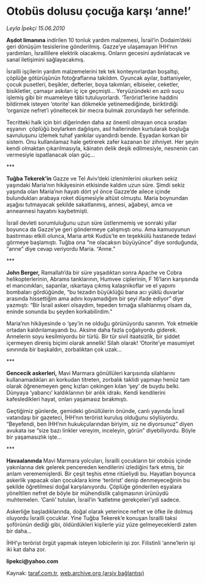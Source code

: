 # Otobüs dolusu çocuğa karşı  ‘anne!’  

*Leyla İpekçi 15.06.2010*

<div class="yazi">
<p><b>Aşdot limanına</b> indirilen 10 tonluk yardım malzemesi, İsrail’in Dodaim’deki geri dönüşüm tesislerine gönderilmiş. Gazze’ye ulaşamayan İHH’nın yardımları, İsraillilere elektrik olacakmış. Onların gecesini aydınlatacak ve sanal iletişimini sağlayacakmış.</p>
<p>İsrailli işçilerin yardım malzemelerini tek tek konteynırlardan boşaltıp, çöplüğe götürüşünün fotoğraflarına takıldım. Oyuncak ayılar, battaniyeler, çocuk pusetleri, beşikler, defterler, boya takımları, elbiseler, ceketler, bisikletler, çamaşır askıları iç içe geçmişti... Yeryüzündeki en azılı suçu işlemiş gibi bir muameleye tâbi tutuluyorlardı. ‘Terörist’lerine haddini bildirmek isteyen ‘otorite’ kan dökmekle yetinemediğinde, biriktirdiği ‘organize nefret’i yöneltecek bir mecra bulmak zorundaydı her seferinde.</p>
<p>Tecritteki halk için biri diğerinden daha az önemli olmayan onca sıradan eşyanın  çöplüğü boylarken dağılışını, asıl hallerinden kurtularak boşluğa savruluşunu izlemek tuhaf yankılar uyandırdı bende. Eşyadan korkan bir sistem. Onu kullanılamaz hale getirerek zafer kazanan bir zihniyet. Her şeyin kendi olmaktan çıkarılmasıyla, kâinatın delik deşik edilmesiyle, nesnenin can vermesiyle ispatlanacak olan güç...</p>
<p>***</p>
<p><b>Tuğba Tekerek’in</b> Gazze ve Tel Aviv’deki izlenimlerini okurken sekiz yaşındaki Maria’nın hikâyesinin etkisinde kaldım uzun süre. Şimdi sekiz yaşında olan Maria’nın hayatı dört yıl önce Gazze’de ailece içinde bulundukları arabaya roket düşmesiyle altüst olmuştu. Maria boynundan aşağısı tutmayacak şekilde sakatlanmış, annesi, ağabeyi, amca ve anneannesi hayatını kaybetmişti.</p>
<p>İsrail devleti sorumluluğunu uzun süre üstlenmemiş ve sonraki yıllar boyunca da Gazze’ye geri göndermeye çalışmıştı onu. Ama kamuoyunun bastırması etkili olunca, Maria artık Kudüs’te en teşekkülü hastanede tedavi görmeye başlamıştı. Tuğba ona “ne olacaksın büyüyünce” diye sorduğunda, “anne” diye cevap veriyordu Maria. “Anne.”</p>
<p>***</p>
<p><b>John Berger,</b> Ramallah’da bir süre yaşadıktan sonra Apache ve Cobra helikopterlerinin, Abrams tanklarının, Humvee ciplerinin, F 16’ların karşısında el mancınıkları, sapanlar, ıskartaya çıkmış kalaşnikoflar ve el yapımı bombaları gördüğünde, “bu tezadın büyüklüğü bana acı yüklü duvarlar arasında hissettiğim ama adını koyamadığım bir şeyi ifade ediyor” diye yazmıştı: “Bir İsrail askeri olsaydım, tepeden tırnağa silahlanmış olsam da, eninde sonunda bu şeyden korkabilirdim.”</p>
<p>Maria’nın hikâyesinde o ‘şey’in ne olduğu görünüyordu sanırım. Yok etmekle ortadan kaldırılamayandı bu. Aksine daha fazla çoğalıyordu giderek. Annelerin soyu kesilmiyordu bir türlü. Bir tür sivil itaatsizlik, bir şiddet içermeyen direniş biçimi olarak annelik! Silah olarak! ‘Otorite’ye masumiyet sınırında bir başkaldırı, zorbalıktan çok uzak...</p>
<p>***</p>
<p><b>Gencecik askerleri,</b> Mavi Marmara gönüllüleri karşısında silahlarını kullanamadıkları an korkudan titreten, zorbalık taklidi yapmayı henüz tam olarak öğrenemeyen genç kızları çekingen kılan ‘şey’ de buydu belki. Dünyaya ‘yabancı’ kaldıklarının bir anlık idrakı. Kendi kendilerini kafesledikleri hayat, onları yaşamasız bırakmıştı.</p>
<p>Geçtiğimiz günlerde, gemideki gönüllülerin önünde, canlı yayında İsrail vatandaşı bir gazeteci, İHH’nın terörist kuruluş olduğunu söylüyordu. “Beyefendi, ben İHH’nın hukukçularından biriyim, siz ne diyorsunuz” diyen avukata ise “size bazı linkler vereyim, inceleyin, görün” diyebiliyordu. Böyle bir yaşamasızlık işte...</p>
<p>***</p>
<p><b>Havaalanında </b>Mavi Marmara<b> </b>yolcuları, İsrailli çocukların bir otobüs içinde yakınlarına dek gelerek pencereden kendilerini izlediğini fark etmiş, bir anlam verememişlerdi. Bir çeşit teşhis etme ritüeliydi bu. Hayatları boyunca askerlik yapacak olan çocuklara kime ‘terörist’ denip denmeyeceğinin bu şekilde öğretilmesi doğal karşılanıyordu. Çöplüğe gönderilen eşyalara yöneltilen nefret de böyle bir mühendislik çalışmasının ürünüydü muhtemelen. ‘Canlı’ tutulan, İsrail’in ‘katletme gerekçeleri’ydi sadece.</p>
<p>Askerliğe başladıklarında, doğal olarak yeterince nefret ve öfke ile dolmuş oluyordu İsrailli çocuklar. Yine Tuğba Tekerek’e konuşan İsrailli taksi şoförünün dediği gibi, öldürdükleri kişilerle yüz yüze gelmeyeceklerdi zaten bir daha...</p>
<p>İHH’yı terörist örgüt yapmak isteyen lobicilerin işi zor. Filistinli ‘anne’lerin işi iki kat daha zor.</p>
<p><b>lipekci@yahoo.com</b></p></div>

Kaynak: [taraf.com.tr](http://www.taraf.com.tr:80/leyla-ipekci/makale-otobus-dolusu-cocuga-karsi-anne.htm), [web.archive.org (arşiv bağlantısı)](http://web.archive.org/web/20100617060734/http://www.taraf.com.tr:80/leyla-ipekci/makale-otobus-dolusu-cocuga-karsi-anne.htm)
